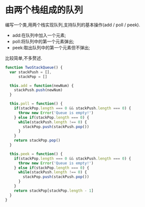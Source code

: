 # 由两个栈组成的队列

编写一个类,用两个栈实现队列,支持队列的基本操作(add / poll / peek).

 - add:在队列中加入一个元素;
 - poll:将队列中的第一个元素弹出;
 - peek:取出队列中的第一个元素但不弹出;

比较简单,不多赘述.

```js
function TwoStackQueue() {
  var stackPush = [],
      stackPop = []

  this.add = function(newNum) {
    stackPush.push(newNum)
  }

  this.poll = function() {
    if(stackPop.length === 0 && stackPush.length === 0) {
      throw new Error('Queue is empty!')
    } else if(stackPop.length === 0) {
      while(stackPush.length !== 0) {
        stackPop.push(stackPush.pop())
      }
    }
    return stackPop.pop()
  }

  this.peek = function() {
    if(stackPop.length === 0 && stackPush.length === 0) {
      throw new Error('Queue is empty!')
    } else if(stackPop.length === 0) {
      while(stackPush.length !== 0) {
        stackPop.push(stackPush.pop())
      }
    }
    return stackPop[stackPop.length - 1]
  }
}
```

